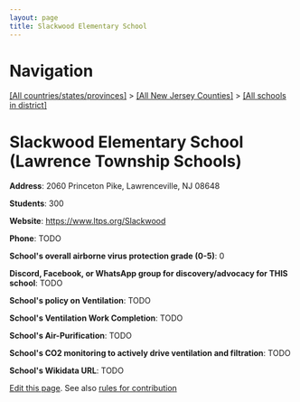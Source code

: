 ```yaml
---
layout: page
title: Slackwood Elementary School
---
```

# Navigation

[[All countries/states/provinces]](../../..) > [[All New Jersey Counties]](../..) > [[All schools in district]](..)

# Slackwood Elementary School (Lawrence Township Schools)

**Address**: 2060 Princeton Pike, Lawrenceville, NJ 08648

**Students**: 300

**Website**: https://www.ltps.org/Slackwood

**Phone**: TODO

**School's overall airborne virus protection grade (0-5)**: 0

**Discord, Facebook, or WhatsApp group for discovery/advocacy for THIS school**: TODO

**School's policy on Ventilation**: TODO

**School's Ventilation Work Completion**: TODO

**School's Air-Purification**: TODO

**School's CO2 monitoring to actively drive ventilation and filtration**: TODO

**School's Wikidata URL**: TODO


[Edit this page](https://github.com/ventilate-schools/NJ/edit/main/./Lawrence_Township_Schools/Slackwood_Elementary_School.md). See also [rules for contribution](../../../contribution-rules/)